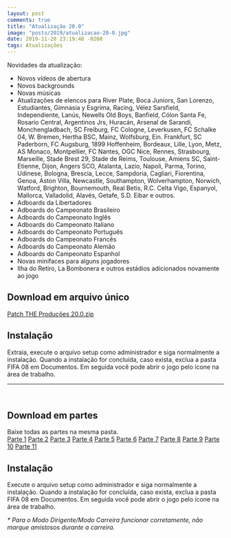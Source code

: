 ```yaml
---
layout: post
comments: true
title: "Atualização 20.0"
image: "posts/2019/atualizacao-20-0.jpg"
date: 2019-11-20 23:19:48 -0200
tags: Atualizações
---
```


Novidades da atualização:
- Novos vídeos de abertura
- Novos backgrounds
- Novas músicas
- Atualizações de elencos para River Plate,
Boca Juniors,
San Lorenzo,
Estudiantes,
Gimnasia y Esgrima,
Racing,
Vélez Sarsfield,
Independiente,
Lanús,
Newells Old Boys,
Banfield,
Cólon Santa Fe,
Rosario Central,
Argentinos Jrs,
Huracán,
Arsenal de Sarandí,
Monchengladbach,
SC Freiburg,
FC Cologne,
Leverkusen,
FC Schalke 04,
W. Bremen,
Hertha BSC,
Mainz,
Wolfsburg,
Ein. Frankfurt,
SC Paderborn,
FC Augsburg,
1899 Hoffenheim,
Bordeaux,
Lille,
Lyon,
Metz,
AS Monaco,
Montpellier,
FC Nantes,
OGC Nice,
Rennes,
Strasbourg,
Marseille,
Stade Brest 29,
Stade de Reims,
Toulouse,
Amiens SC,
Saint-Etienne,
Dijon,
Angers SCO,
Atalanta,
Lazio,
Napoli,
Parma,
Torino,
Udinese,
Bologna,
Brescia,
Lecce,
Sampdoria,
Cagliari,
Fiorentina,
Genoa,
Aston Villa,
Newcastle,
Southampton,
Wolverhampton,
Norwich,
Watford,
Brighton,
Bournemouth,
Real Betis,
R.C. Celta Vigo,
Espanyol,
Mallorca,
Valladolid,
Alavés,
Getafe,
S.D. Eibar e outros.
- Adboards da Libertadores
- Adboards do Campeonato Brasileiro
- Adboards do Campeonato Inglês
- Adboards do Campeonato Italiano
- Adboards do Campeonato Português
- Adboards do Campeonato Francês
- Adboards do Campeonato Alemão
- Adboards do Campeonato Espanhol
- Novas minifaces para alguns jogadores
- Ilha do Retiro, La Bombonera e outros estádios adicionados novamente ao jogo


<h2>Download em arquivo único</h2>
<div class="download">
  <a class="download-button" href="http://bit.ly/2QEoqRG" data-filesize="2.64 GB">
Patch THE Produções 20.0.zip</a>
</div>

<h2>Instalação</h2>
Extraia, execute o arquivo setup como administrador e siga normalmente a instalação.  
Quando a instalação for concluída, caso exista, exclua a pasta FIFA 08 em Documentos.  
Em seguida você pode abrir o jogo pelo ícone na área de trabalho.  

<br>
<hr>
<br>

<h2>Download em partes</h2>
Baixe todas as partes na mesma pasta.
<div class="download">
  <a class="download-button" href="http://bit.ly/2QMu04i" data-filesize="299 MB">Parte 1</a>
  <a class="download-button" href="http://bit.ly/2KICQw6" data-filesize="300 MB">Parte 2</a>
  <a class="download-button" href="http://bit.ly/2s92dBb" data-filesize="300 MB">Parte 3</a>
  <a class="download-button" href="http://bit.ly/34bflUr" data-filesize="300 MB">Parte 4</a>
  <a class="download-button" href="http://bit.ly/2QHdLFY" data-filesize="300 MB">Parte 5</a>
  <a class="download-button" href="http://bit.ly/336xKAb" data-filesize="300 MB">Parte 6</a>
  <a class="download-button" href="http://bit.ly/2rbv0ob" data-filesize="300 MB">Parte 7</a>
  <a class="download-button" href="http://bit.ly/2D9pRzm" data-filesize="300 MB">Parte 8</a>
  <a class="download-button" href="http://bit.ly/2D4CCvp" data-filesize="300 MB">Parte 9</a>
  <a class="download-button" href="http://bit.ly/348NJPz" data-filesize="4 MB">Parte 10</a>
  <a class="download-button" href="http://bit.ly/2XCJ0Ds" data-filesize="1 MB">Parte 11</a>
</div>
<h2>Instalação</h2>
Execute o arquivo setup como administrador e siga normalmente a instalação.  
Quando a instalação for concluída, caso exista, exclua a pasta FIFA 08 em Documentos.  
Em seguida você pode abrir o jogo pelo ícone na área de trabalho.  

<i>* Para o Modo Dirigente/Modo Carreira funcionar corretamente, não marque amistosos durante a carreira.</i>